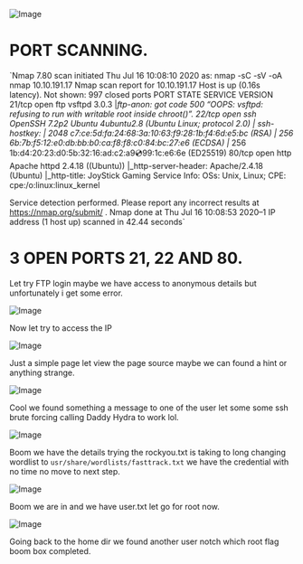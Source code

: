 ![Image](https://miro.medium.com/max/700/1*KdskuMV6EJIHUvyfsLXNFg.png)

# PORT SCANNING.

`Nmap 7.80 scan initiated Thu Jul 16 10:08:10 2020 as: nmap -sC -sV -oA nmap 10.10.191.17
Nmap scan report for 10.10.191.17
Host is up (0.16s latency).
Not shown: 997 closed ports
PORT STATE SERVICE VERSION
21/tcp open ftp vsftpd 3.0.3
|_ftp-anon: got code 500 “OOPS: vsftpd: refusing to run with writable root inside chroot()”.
22/tcp open ssh OpenSSH 7.2p2 Ubuntu 4ubuntu2.8 (Ubuntu Linux; protocol 2.0)
| ssh-hostkey:
| 2048 c7:ce:5d:fa:24:68:3a:10:63:f9:28:1b:f4:6d:e5:bc (RSA)
| 256 6b:7b:f5:12:e0:db:bb:b0:ca:f8:f8:c0:84:bc:27:e6 (ECDSA)
|_ 256 1b:d4:20:23:d0:5b:32:16:ad:c2:a9:cd:99:1c:e6:6e (ED25519)
80/tcp open http Apache httpd 2.4.18 ((Ubuntu))
|_http-server-header: Apache/2.4.18 (Ubuntu)
|_http-title: JoyStick Gaming
Service Info: OSs: Unix, Linux; CPE: cpe:/o:linux:linux_kernel

Service detection performed. Please report any incorrect results at https://nmap.org/submit/ .
Nmap done at Thu Jul 16 10:08:53 2020–1 IP address (1 host up) scanned in 42.44 seconds` 

# 3 OPEN PORTS 21, 22 AND 80.

Let try FTP login maybe we have access to anonymous details but unfortunately i get some error.

![Image](https://miro.medium.com/max/700/1*cGvVSrX5zRwXUYmR6VE6gg.png)

Now let try to access the IP

![Image](https://miro.medium.com/max/700/1*jK7xc081TtBrVX2XkVA2zA.png)

Just a simple page let view the page source maybe we can found a hint or anything strange.

![Image](https://miro.medium.com/max/700/1*YVe7i0axxmnXQqDy2NLgeg.png)

Cool we found something a message to one of the user let some some ssh brute forcing calling Daddy Hydra to work lol.

![Image](https://miro.medium.com/max/700/1*zoxWBcKCfH1ph_tWMSzuCQ.png)

Boom we have the details trying the rockyou.txt is taking to long changing wordlist to `usr/share/wordlists/fasttrack.txt` we have the credential with no time no move to next step.

![Image](https://miro.medium.com/max/700/1*H0Z_ep7n_xoQXy89YJYpIg.png)

Boom we are in and we have user.txt let go for root now.

![Image](https://miro.medium.com/max/700/1*-46KMAxuE94pxevUWeR1ZQ.png)

Going back to the home dir we found another user notch which root flag boom box completed.
